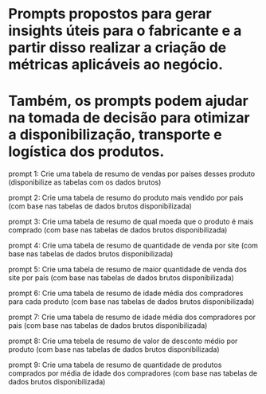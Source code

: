 # Prompts propostos para gerar insights úteis para o fabricante e a partir disso realizar a criação de métricas aplicáveis ao negócio.  
# Também, os prompts podem ajudar na tomada de decisão para otimizar a disponibilização, transporte e logística dos produtos.

prompt 1: Crie uma tabela de resumo de vendas por países desses produto (disponibilize as tabelas com os dados brutos)

prompt 2: Crie uma tabela de resumo do produto mais vendido por pais (com base nas tabelas de dados brutos disponibilizada)

prompt 3: Crie uma tabela de resumo de qual moeda que o produto é mais comprado (com base nas tabelas de dados brutos disponibilizada)

prompt 4: Crie uma tabela de resumo de quantidade de venda por site (com base nas tabelas de dados brutos disponibilizada)

prompt 5: Crie uma tabela de resumo de maior quantidade de venda dos site por país (com base nas tabelas de dados brutos disponibilizada)

prompt 6: Crie uma tabela de resumo de idade média dos compradores para cada produto (com base nas tabelas de dados brutos disponibilizada)

prompt 7: Crie uma tabela de resumo de idade média dos compradores por pais (com base nas tabelas de dados brutos disponibilizada)

prompt 8: Crie uma tebela de resumo de valor de desconto médio por produto (com base nas tabelas de dados brutos disponibilizada)

prompt 9: Crie uma tabela de resumo de quantidade de produtos comprados por média de idade dos compradores (com base nas tabelas de dados brutos disponibilizada)
